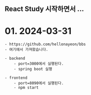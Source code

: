 ## React Study 시작하면서 ...

# 01. 2024-03-31
    - https://github.com/hellonayeon/bbs
    - 여기에서 가져왔습니다.

    - backend
        - port=3000에서 실행된다.
        - spring boot 실행
    
    - frontend
        - port=8090에서 실행된다.
        - npm start